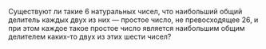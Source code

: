 Существуют ли такие 6 натуральных чисел,
что наибольший общий делитель каждых двух из них — простое число, не превосходящее 26,
и при этом каждое такое простое число является наибольшим общим делителем каких-то двух из этих шести чисел?